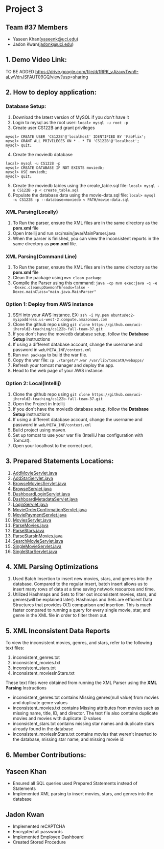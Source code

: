 # Project 3 
## Team #37 Members
- Yaseen Khan(yaseenk@uci.edu)
- Jadon Kwan(jadonk@uci.edu)

## 1. Demo Video Link: 
TO BE ADDED
https://drive.google.com/file/d/1RPK_vJizaxvTwn9-aLwVdnJSFAUT09GQ/view?usp=sharing

## 2. How to deploy application:

### Database Setup:
1. Download the latest version of MySQL if you don't have it
2. Login to mysql as the root user: ```local> mysql -u root -p```
3. Create user CS122B and grant privileges
```
mysql> CREATE USER 'CS122B'@'localhost' IDENTIFIED BY 'FabFlix';
mysql> GRANT ALL PRIVILEGES ON * . * TO 'CS122B'@'localhost';
mysql> quit;
```
4. Create the moviedb database
```
local> mysql -u CS122B -p
mysql> CREATE DATABASE IF NOT EXISTS moviedb;
mysql> USE moviedb;
mysql> quit;
```
5. Create the moviedb tables using the create_table.sql file: ```local> mysql -u CS122B -p < create_table.sql```
6. Populate the database data using the movie-data.sql file: ```local> mysql -u CS122B -p --database=moviedb < PATH/movie-data.sql```

### XML Parsing(Locally)
1. To Run the parser, ensure the XML files are in the same directory as the **pom.xml** file
2. Open Intellij and run src/main/java/MainParser.java 
3. When the parser is finished, you can view the inconsistent reports in the same directory as **pom.xml** file.

### XML Parsing(Command Line)
1. To Run the parser, ensure the XML files are in the same directory as the **pom.xml** file
2. Clean the package using ```mvn clean package```
3. Compile the Parser using this command: ```java -cp mvn exec:java -q -e -Dexec.cleanupDaemonThreads=false -Dexec.mainClass="main.java.MainParser"``` 


### Option 1: Deploy from AWS instance
1. SSH into your AWS instance. EX: ```ssh -i My.pem ubuntu@ec2-myipaddress.us-west-2.compute.amazonaws.com```
2. Clone the github repo using ```git clone https://github.com/uci-jherold2-teaching/cs122b-fall-team-37.git```
3. If you don't have the moviedb database setup, follow the **Database Setup** instructions
4. If using a different database account, change the username and password in ```web/META_INF/context.xml```
5. Run ```mvn package``` to build the war file.
6. Copy the war file: ```cp ./target/*.war /var/lib/tomcat9/webapps/```
7. Refresh your tomcat manager and deploy the app.
8. Head to the web page of your AWS instance.

### Option 2: Local(Intellij)
1. Clone the github repo using ```git clone https://github.com/uci-jherold2-teaching/cs122b-fall-team-37.git```
2. Open the Project in Intellij
3. If you don't have the moviedb database setup, follow the **Database Setup** instructions
3. If using a different database account, change the username and password in ```web/META_INF/context.xml```
4. Build project using maven.
5. Set up tomcat to use your war file (IntelliJ has configuration with Tomcat).
6. Open your localhost to the correct port.

## 3. Prepared Statements Locations:
1. [AddMovieServlet.java](src/main/java/AddMovieServlet.java)
2. [AddStarServlet.java](src/main/java/AddStarServlet.java)
3. [BrowseMoviesServlet.java](src/main/java/BrowseMoviesServlet.java)
4. [BrowseServlet.java](src/main/java/BrowseServlet.java)
5. [DashboardLoginServlet.java](src/main/java/DashboardLoginServlet.java)
6. [DashboardMetadataServlet.java](src/main/java/DashboardMetadataServlet.java)
7. [LoginServlet.java](src/main/java/LoginServlet.java)
8. [MovieOrderConfirmationServlet.java](src/main/java/MovieOrderConfirmationServlet.java)
9. [MoviePaymentServlet.java](src/main/java/MoviePaymentServlet.java)
10. [MoviesServlet.java](src/main/java/MoviesServlet.java)
11. [ParseMovies.java](src/main/java/ParseMovies.java)
12. [ParseStars.java](src/main/java/ParseStars.java)
13. [ParseStarsInMovies.java](src/main/java/ParseStarsInMovies.java)
14. [SearchMovieServlet.java](src/main/java/SearchMovieServlet.java)
15. [SingleMovieServlet.java](src/main/java/SingleMovieServlet.java)
16. [SingleStarServlet.java](src/main/java/SingleStarServlet.java)

## 4. XML Parsing Optimizations
1. Used Batch Insertion to insert new movies, stars, and genres into the database. Compared to the regular insert, batch insert allows us to insert many rows of data at a time saving network resources and time.
2. Utilized Hashmaps and Sets to filter out inconsistent movies, stars, and genres(will be explained later). Hashmaps and Sets are efficient Data Structures that provides O(1) comparison and insertion. This is much faster compared to running a query for every single movie, star, and genre in the XML file in order to filter them out.


## 5. XML Inconsistent Data Reports
To view the inconsistent movies, genres, and stars, refer to the following text files:
1. inconsistent_genres.txt
2. inconsistent_movies.txt
3. inconsistent_stars.txt
4. inconsistent_moviesInStars.txt

These text files were obtained from running the XML Parser using the **XML Parsing** Instructions

- inconsistent_genres.txt contains Missing genres(null value) from movies and duplicate genre values 
- inconsistent_movies.txt contains Missing attributes from movies such as missing name, title, ID, and director. The text file also contains duplicate movies and movies with duplicate ID values
- inconsistent_stars.txt contains missing star names and duplicate stars already found in the database
- inconsistent_moviesInStars.txt contains movies that weren't inserted to the database, missing star name, and missing movie id  


## 6. Member Contributions:
## Yaseen Khan
- Ensured all SQL queries used Prepared Statements instead of Statements
- Implemented XML parsing to insert movies, stars, and genres into the database

## Jadon Kwan
- Implemented reCAPTCHA
- Encrypted all passwords
- Implemented Employee Dashboard
- Created Stored Procedure

